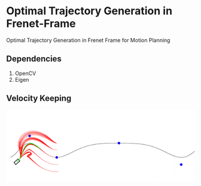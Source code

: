 # Optimal Trajectory Generation in Frenet-Frame
Optimal Trajectory Generation in Frenet Frame for Motion Planning

## Dependencies
1. OpenCV
2. Eigen

## Velocity Keeping
<p align="center"><img src="/data/OptimalTrajectoryInFrenetFrame.gif"/></p>
